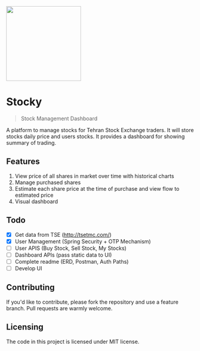 <img src="https://raw.githubusercontent.com/mahmoodkohansal/stocky/master/src/main/resources/static/stocky.png" width="200">
 
 # Stocky
 > Stock Management Dashboard
 
 A platform to manage stocks for Tehran Stock Exchange traders. 
 It will store stocks daily price and users stocks.
 It provides a dashboard for showing summary of trading.   
 
 ## Features
 
 1. View price of all shares in market over time with historical charts
 2. Manage purchased shares
 3. Estimate each share price at the time of purchase and view flow to estimated price
 4. Visual dashboard
 
 ## Todo
 - [x] Get data from TSE (http://tsetmc.com/)  
 - [x] User Management (Spring Security + OTP Mechanism)
 - [ ] User APIS (Buy Stock, Sell Stock, My Stocks)  
 - [ ] Dashboard APIs (pass static data to UI)
 - [ ] Complete readme (ERD, Postman, Auth Paths)
 - [ ] Develop UI
 
 ## Contributing
 
 If you'd like to contribute, please fork the repository and use a feature
 branch. Pull requests are warmly welcome.

 
 ## Licensing
 
 The code in this project is licensed under MIT license.
